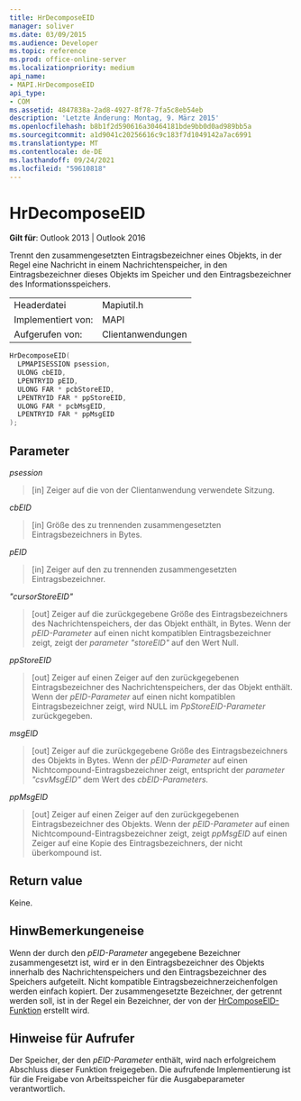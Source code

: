 ```yaml
---
title: HrDecomposeEID
manager: soliver
ms.date: 03/09/2015
ms.audience: Developer
ms.topic: reference
ms.prod: office-online-server
ms.localizationpriority: medium
api_name:
- MAPI.HrDecomposeEID
api_type:
- COM
ms.assetid: 4847838a-2ad8-4927-8f78-7fa5c8eb54eb
description: 'Letzte Änderung: Montag, 9. März 2015'
ms.openlocfilehash: b8b1f2d590616a30464181bde9bb0d0ad989bb5a
ms.sourcegitcommit: a1d9041c20256616c9c183f7d1049142a7ac6991
ms.translationtype: MT
ms.contentlocale: de-DE
ms.lasthandoff: 09/24/2021
ms.locfileid: "59610818"
---
```

# <a name="hrdecomposeeid"></a>HrDecomposeEID

  
  
**Gilt für**: Outlook 2013 | Outlook 2016 
  
Trennt den zusammengesetzten Eintragsbezeichner eines Objekts, in der Regel eine Nachricht in einem Nachrichtenspeicher, in den Eintragsbezeichner dieses Objekts im Speicher und den Eintragsbezeichner des Informationsspeichers.
  
|||
|:-----|:-----|
|Headerdatei  <br/> |Mapiutil.h  <br/> |
|Implementiert von:  <br/> |MAPI  <br/> |
|Aufgerufen von:  <br/> |Clientanwendungen  <br/> |
   
```cpp
HrDecomposeEID(
  LPMAPISESSION psession,
  ULONG cbEID,
  LPENTRYID pEID,
  ULONG FAR * pcbStoreEID,
  LPENTRYID FAR * ppStoreEID,
  ULONG FAR * pcbMsgEID,
  LPENTRYID FAR * ppMsgEID
);
```

## <a name="parameters"></a>Parameter

 _psession_
  
> [in] Zeiger auf die von der Clientanwendung verwendete Sitzung. 
    
 _cbEID_
  
> [in] Größe des zu trennenden zusammengesetzten Eintragsbezeichners in Bytes. 
    
 _pEID_
  
> [in] Zeiger auf den zu trennenden zusammengesetzten Eintragsbezeichner. 
    
 _"cursorStoreEID"_
  
> [out] Zeiger auf die zurückgegebene Größe des Eintragsbezeichners des Nachrichtenspeichers, der das Objekt enthält, in Bytes. Wenn der  _pEID-Parameter_ auf einen nicht kompatiblen Eintragsbezeichner zeigt, zeigt der  _parameter "storeEID"_ auf den Wert Null. 
    
 _ppStoreEID_
  
> [out] Zeiger auf einen Zeiger auf den zurückgegebenen Eintragsbezeichner des Nachrichtenspeichers, der das Objekt enthält. Wenn der  _pEID-Parameter_ auf einen nicht kompatiblen Eintragsbezeichner zeigt, wird NULL im  _PpStoreEID-Parameter_ zurückgegeben. 
    
 _msgEID_
  
> [out] Zeiger auf die zurückgegebene Größe des Eintragsbezeichners des Objekts in Bytes. Wenn der _pEID-Parameter_ auf einen Nichtcompound-Eintragsbezeichner zeigt, entspricht der _parameter "csvMsgEID"_ dem Wert des _cbEID-Parameters._ 
    
 _ppMsgEID_
  
> [out] Zeiger auf einen Zeiger auf den zurückgegebenen Eintragsbezeichner des Objekts. Wenn der  _pEID-Parameter_ auf einen Nichtcompound-Eintragsbezeichner zeigt, zeigt  _ppMsgEID_ auf einen Zeiger auf eine Kopie des Eintragsbezeichners, der nicht überkompound ist. 
    
## <a name="return-value"></a>Return value

Keine.
  
## <a name="remarks"></a>HinwBemerkungeneise

Wenn der durch den  _pEID-Parameter_ angegebene Bezeichner zusammengesetzt ist, wird er in den Eintragsbezeichner des Objekts innerhalb des Nachrichtenspeichers und den Eintragsbezeichner des Speichers aufgeteilt. Nicht kompatible Eintragsbezeichnerzeichenfolgen werden einfach kopiert. Der zusammengesetzte Bezeichner, der getrennt werden soll, ist in der Regel ein Bezeichner, der von der [HrComposeEID-Funktion](hrcomposeeid.md) erstellt wird. 
  
## <a name="notes-to-callers"></a>Hinweise für Aufrufer

Der Speicher, der den  _pEID-Parameter_ enthält, wird nach erfolgreichem Abschluss dieser Funktion freigegeben. Die aufrufende Implementierung ist für die Freigabe von Arbeitsspeicher für die Ausgabeparameter verantwortlich. 
  

